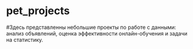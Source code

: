 # pet_projects

#Здесь представленны небольшие проекты по работе с данными: анализ объявлений, оценка эффективности онлайн-обучения и задачи на статистику.
